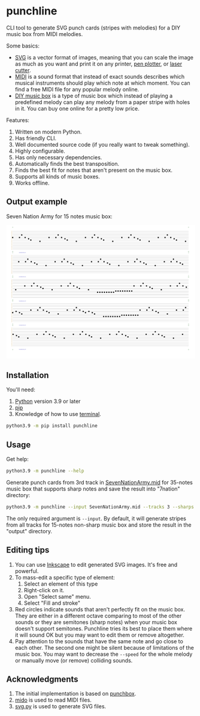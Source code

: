 # punchline

CLI tool to generate SVG punch cards (stripes with melodies) for a DIY music box from MIDI melodies.

Some basics:

+ [SVG](https://en.wikipedia.org/wiki/Scalable_Vector_Graphics) is a vector format of images, meaning that you can scale the image as much as you want and print it on any printer, [pen plotter](https://all3dp.com/2/pen-plotters-best-xy-plotters/), or [laser cutter](https://en.wikipedia.org/wiki/Laser_cutting).
+ [MIDI](https://en.wikipedia.org/wiki/MIDI) is a sound format that instead of exact sounds describes which musical instruments should play which note at which moment. You can find a free MIDI file for any popular melody online.
+ [DIY music box](https://musicboxfun.com/guides/diy-music-box) is a type of music box which instead of playing a predefined melody can play any melody from a paper stripe with holes in it. You can buy one online for a pretty low price.

Features:

1. Written on modern Python.
1. Has friendly CLI.
1. Well documented source code (if you really want to tweak something).
1. Highly configurable.
1. Has only necessary dependencies.
1. Automatically finds the best transposition.
1. Finds the best fit for notes that aren't present on the music box.
1. Supports all kinds of music boxes.
1. Works offline.

## Output example

Seven Nation Army for 15 notes music box:

![seven nation army output example](./example.png)

## Installation

You'll need:

1. [Python](https://www.python.org/) version 3.9 or later
1. [pip](https://pip.pypa.io/en/stable/)
1. Knowledge of how to use [terminal](https://en.wikipedia.org/wiki/Terminal_emulator).

```bash
python3.9 -m pip install punchline
```

## Usage

Get help:

```bash
python3.9 -m punchline --help
```

Generate punch cards from 3rd track in [SevenNationArmy.mid](https://freemidi.org/download3-3953-seven-nation-army-white-stripes) for 35-notes music box that supports sharp notes and save the result into "7nation" directory:

```bash
python3.9 -m punchline --input SevenNationArmy.mid --tracks 3 --sharps --notes-count 35 --output 7nation
```

The only required argument is `--input`. By default, it will generate stripes from all tracks for 15-notes non-sharp music box and store the result in the "output" directory.

## Editing tips

1. You can use [Inkscape](https://inkscape.org/) to edit generated SVG images. It's free and powerful.
1. To mass-edit a specific type of element:
    1. Select an element of this type
    1. Right-click on it.
    1. Open "Select same" menu.
    1. Select "Fill and stroke"
1. Red circles indicate sounds that aren't perfectly fit on the music box. They are either in a different octave comparing to most of the other sounds or they are semitones (sharp notes) when your music box doesn't support semitones. Punchline tries its best to place them where it will sound OK but you may want to edit them or remove altogether.
1. Pay attention to the sounds that have the same note and go close to each other. The second one might be silent because of limitations of the music box. You may want to decrease the `--speed` for the whole melody or manually move (or remove) colliding sounds.

## Acknowledgments

1. The initial implementation is based on [punchbox](https://github.com/psav/punchbox).
1. [mido](https://mido.readthedocs.io/en/latest/) is used to read MIDI files.
1. [svg.py](https://github.com/orsinium-labs/svg.py) is used to generate SVG files.
